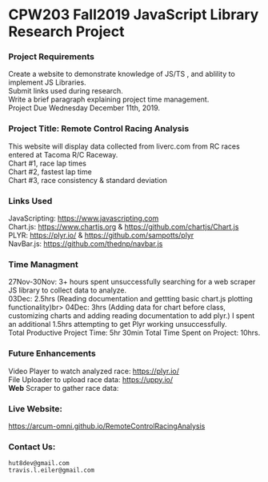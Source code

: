 # CPW203 Fall2019 JavaScript Library Research Project

### Project Requirements
Create a website to demonstrate knowledge of JS/TS , and ablility to implement JS Libraries.<br>
Submit links used during research.<br>
Write a brief paragraph explaining project time management.<br>
Project Due Wednesday December 11th, 2019.


### Project Title: Remote Control Racing Analysis
This website will display data collected from liverc.com from RC races entered at Tacoma R/C Raceway.<br>
Chart #1, race lap times<br>
Chart #2, fastest lap time<br>
Chart #3, race consistency & standard deviation<br>


### Links Used
JavaScripting: https://www.javascripting.com <br>
Chart.js:  https://www.chartjs.org & https://github.com/chartjs/Chart.js <br>
PLYR: https://plyr.io/ & https://github.com/sampotts/plyr <br>
NavBar.js:  https://github.com/thednp/navbar.js


### Time Managment
27Nov-30Nov: 3+ hours spent unsuccessfully searching for a web scraper JS library to collect data to analyze.<br>
03Dec: 2.5hrs (Reading documentation and gettting basic chart.js plotting functionality)br>
04Dec: 3hrs (Adding data for chart before class, customizing charts and adding reading documentation to add plyr.) I spent an additional 1.5hrs attempting to get Plyr working unsuccessfully.<br>
Total Productive Project Time: 5hr 30min
Total Time Spent on Project: 10hrs.


### Future Enhancements
Video Player to watch analyzed race:  https://plyr.io/ <br>
File Uploader to upload race data:  https://uppy.io/ <br>
**Web** Scraper to gather race data:


### Live Website:
https://arcum-omni.github.io/RemoteControlRacingAnalysis 


### Contact Us:
    hut8dev@gmail.com
    travis.l.eiler@gmail.com
